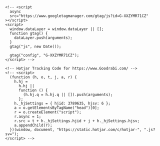 <!-- Google tag (gtag.js) -->
    <!-- <script
      async
      src="https://www.googletagmanager.com/gtag/js?id=G-XXZYMR71CZ"
    ></script>
    <script>
      window.dataLayer = window.dataLayer || [];
      function gtag() {
        dataLayer.push(arguments);
      }
      gtag("js", new Date());

      gtag("config", "G-XXZYMR71CZ");
    </script> -->

    <!-- Hotjar Tracking Code for https://www.Goodrabi.com/ -->
    <!-- <script>
      (function (h, o, t, j, a, r) {
        h.hj =
          h.hj ||
          function () {
            (h.hj.q = h.hj.q || []).push(arguments);
          };
        h._hjSettings = { hjid: 3789635, hjsv: 6 };
        a = o.getElementsByTagName("head")[0];
        r = o.createElement("script");
        r.async = 1;
        r.src = t + h._hjSettings.hjid + j + h._hjSettings.hjsv;
        a.appendChild(r);
      })(window, document, "https://static.hotjar.com/c/hotjar-", ".js?sv=");
    </script> -->